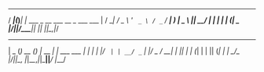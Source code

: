 ____  _     _                           
/ ___|(_)___| |_ ___ _ __ ___   __ _ ___ 
\___ \| / __| __/ _ \ '_ ` _ \ / _` / __|
 ___) | \__ \ ||  __/ | | | | | (_| \__ \
|____/|_|___/\__\___|_| |_| |_|\__,_|___/
                                         
 ____  _       _ _        _           
|  _ \(_) __ _(_) |_ __ _| | ___  ___ 
| | | | |/ _` | | __/ _` | |/ _ \/ __|
| |_| | | (_| | | || (_| | |  __/\__ \
|____/|_|\__, |_|\__\__,_|_|\___||___/
         |___/                        
